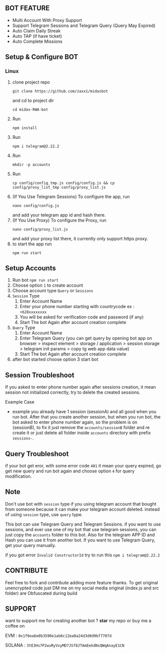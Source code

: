 ## BOT FEATURE

- Multi Account With Proxy Support
- Support Telegram Sessions and Telegram Query (Query May Expired)
- Auto Claim Daily Streak
- Auto TAP (if have ticket)
- Auto Complete Missions


## Setup & Configure BOT

### Linux
1. clone project repo 
   ```
   git clone https://github.com/zaxx1/midasbot
   ``` 
   and cd to project dir 
   ```
   cd midas-RWA-bot
   ```
2. Run 
   ```
   npm install
   ```
3. Run 
   ```
   npm i telegram@2.22.2
   ```
4. Run 
   ```
   mkdir -p accounts
   ```
5. Run 
   ```
   cp config/config_tmp.js config/config.js && cp config/proxy_list_tmp config/proxy_list.js
   ```
6. (If You Use Telegram Sessions) To configure the app, run 
   ```
   nano config/config.js
   ```
   and add your telegram app id and hash there.
7. (If You Use Proxy) To configure the Proxy, run 
   ```
   nano config/proxy_list.js
   ``` 
   and add your proxy list there, it currently only support https proxy.
8. to start the app run 
   ```
   npm run start
   ```
   
## Setup Accounts

1. Run bot `npm run start`
2. Choose option `1` to create account
3. Choose account type `Query` or `Sessions`
4. `Session` Type
   1. Enter Account Name
   2. Enter your phone number starting with countrycode ex : `+628xxxxxxxx`
   3. You will be asked for verification code and password (if any)
   4. Start The bot Again after account creation complete
5. `Query` Type
   1. Enter Account Name
   2. Enter Telegram Query (you can get query by opening bot app on browser > inspect element > storage / application > session storage > telegram init params > copy tg web app data value)
   3. Start The bot Again after account creation complete
6.  after bot started choose option 3 start bot
   

## Session Troubleshoot
If you asked to enter phone number again after sessions creation, it mean session not initialized correctly, try to delete the created sessions. 

Example Case
- example you already have 1 session (sessionA) and all good when you run bot. After that you create another session, but when you run bot, the bot asked to enter phone number again, so the problem is on (sessionB), to fix it just remove the `accounts/sessionB` folder and re create it or just delete all folder inside `accounts` directory with prefix `sessions-`.

## Query Troubleshoot
if your bot get eror, with some error code `401` it mean your query expired, go get new query and run bot again and choose option `4` for query modification. 

## Note

Don't use bot with `session` type if you using telegram account that bought from someone because it can make your telegram account deleted. instead of using `session` type, use `query` type.

This bot can use Telegram Query and Telegram Sessions. if you want to use sessions, and ever use one of my bot that use telegram sessions, you can just copy the `accounts` folder to this bot. Also for the telegram APP ID and Hash you can use it from another bot. If you want to use Telegram Query, get your query manually.

if you got error `Invalid ConstructorId` try to run this ```npm i telegram@2.22.2```

## CONTRIBUTE

Feel free to fork and contribute adding more feature thanks. To get original unencrypted code just DM me on my social media original (index.js and src folder) are Obfuscated during build

## SUPPORT

want to support me for creating another bot ?
**star** my repo or buy me a coffee on

EVM : `0x1f0ea6e0b3590e1ab6c12ea0a24d3d0d9bf7707d`

SOLANA : `3tE3Hs7P2wuRyVxyMD7JSf8JTAmEekdNsQWqAnayE1CN`
